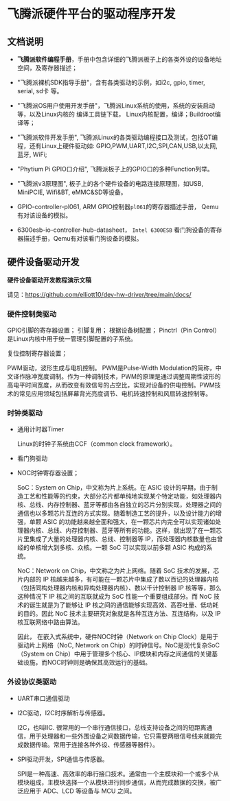 # 飞腾派硬件平台的驱动程序开发

## 文档说明

* **飞腾派软件编程手册**，手册中包含详细的飞腾派板子上的各类外设的设备地址空间，及寄存器描述；
  
* "飞腾派裸机SDK指导手册"，含有各类驱动的示例，如i2c, gpio, timer, serial, sd卡 等。

* "飞腾派OS用户使用开发手册"，飞腾派Linux系统的使用，系统的安装启动等，以及Linux内核的 编译工具链下载， Linux内核配置，编译；Buildroot编译等；

* "飞腾派软件开发手册", 飞腾派Linux的各类驱动编程接口及测试，包括QT编程，还有Linux上硬件驱动如: GPIO,PWM,UART,I2C,SPI,CAN,USB,以太网, 蓝牙, WiFi;

* "Phytium Pi GPIO口介绍", 飞腾派板子上的GPIO口的多种Function列举。

* "飞腾派v3原理图", 板子上的各个硬件设备的电路连接原理图，如USB, MiniPCIE, Wifi&BT, eMMC&SD等设备。

* GPIO-controller-pl061, ARM GPIO控制器`pl061`的寄存器描述手册， Qemu有对该设备的模拟。

* 6300esb-io-controller-hub-datasheet， `Intel 6300ESB` 看门狗设备的寄存器描述手册，Qemu有对该看门狗设备的模拟。


## 硬件设备驱动开发

**硬件设备驱动开发教程演示文稿**

请见：https://github.com/elliott10/dev-hw-driver/tree/main/docs/

### 硬件控制类驱动

GPIO引脚的寄存器设置；
引脚复用；
根据设备树配置；
‌Pinctrl（Pin Control）是Linux内核中用于统一管理引脚配置的子系统。

复位控制寄存器设置；

PWM驱动，波形生成与电机控制。
PWM是Pulse-Width Modulation的简称，中文译作脉冲宽度调制。作为一种调制技术，PWM的原理是通过调整周期性波形的高电平时间宽度，从而改变有效信号的占空比，实现对设备的供电控制。PWM技术的常见应用领域包括屏幕背光亮度调节、电机转速控制和风扇转速控制等。


### 时钟类驱动

* 通用计时器Timer
  
    Linux的时钟子系统由CCF（common clock framework）。

* 看门狗驱动


* NOC时钟寄存器设置；

    SoC：System on Chip，中文称为片上系统。在 ASIC 设计的早期，由于制造工艺和性能等的约束，大部分芯片都单纯地实现某个特定功能，如处理器内核、总线、内存控制器、蓝牙等都由各自独立的芯片分别实现，处理器之间的通信也以多颗芯片互连的方式实现。随着制造工艺的提升，以及设计能力的增强，单颗 ASIC 的功能越来越全面和强大，在一颗芯片内完全可以实现诸如处理器内核、总线、内存控制器、蓝牙等所有的功能。这样，就出现了在一颗芯片里集成了大量的处理器内核、总线、控制器等 IP，而处理器内核数量也由曾经的单核增大到多核、众核。一颗 SoC 可以实现以前多颗 ASIC 构成的系统。

    NoC：Network on Chip，中文称之为片上网络。随着 SoC 技术的发展，芯片内部的 IP 核越来越多，有可能在一颗芯片中集成了数以百记的处理器内核（包括同构处理器内核和异构处理器内核）、数以千计控制器 IP 核等等，那么这种情况下 IP 核之间的互联就成为 SoC 性能一个重要组成部分。而 NoC 技术的诞生就是为了能够让 IP 核之间的通信能够实现高效、高吞吐量、低功耗的目的。因此 NoC 技术主要研究对象就是各种互连方法、互连结构，以及 IP 核互联网络中路由算法。

    因此， 在嵌入式系统中，硬件NOC时钟（Network on Chip Clock）是用于驱动片上网络（NoC, Network on Chip）的时钟信号。NoC是现代复杂SoC（System on Chip）中用于管理多个核心、IP模块和内存之间通信的关键基础设施，而NOC时钟则是确保其高效运行的基础。

### 外设协议类驱动

* UART串口通信驱动

* I2C驱动，I2C时序解析与传感器。
  
    I2C，也叫IIC. 很常用的一个串行通信接口，总线支持设备之间的短距离通信，用于处理器和一些外围设备之间数据传输，它只需要两根信号线来就能完成数据传输。常用于连接各种外设、传感器等器件）。

* SPI驱动开发，SPI通信与传感器。

    SPI是一种高速、高效率的串行接口技术。通常由一个主模块和一个或多个从模块组成，主模块选择一个从模块进行同步通信，从而完成数据的交换，被广泛应用于 ADC、LCD 等设备与 MCU 之间。